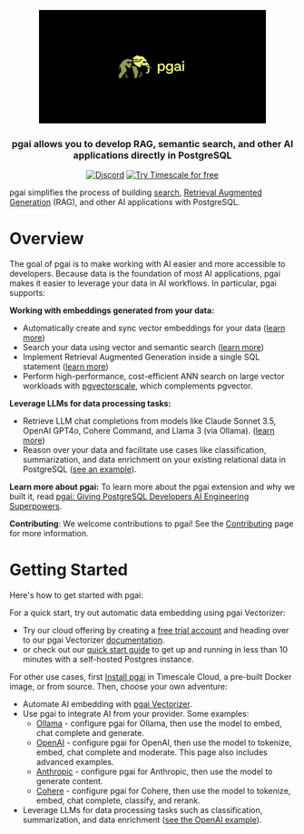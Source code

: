 <p align="center">
    <img height="200" src="https://github.com/timescale/pgai/blob/main/docs/images/pgai_logo.png?raw=true" alt="pgai"/>
</p>

<p></p>
<div align=center>

<h3>pgai allows you to develop RAG, semantic search, and other AI applications directly in PostgreSQL</h3>

[![Discord](https://img.shields.io/badge/Join_us_on_Discord-black?style=for-the-badge&logo=discord&logoColor=white)](https://discord.gg/KRdHVXAmkp)
[![Try Timescale for free](https://img.shields.io/badge/Try_Timescale_for_free-black?style=for-the-badge&logo=timescale&logoColor=white)](https://tsdb.co/gh-pgai-signup)

</div>

pgai simplifies the process of building [search](https://en.wikipedia.org/wiki/Similarity_search),
[Retrieval Augmented Generation](https://en.wikipedia.org/wiki/Prompt_engineering#Retrieval-augmented_generation) (RAG), and other AI applications with PostgreSQL.

# Overview
The goal of pgai is to make working with AI easier and more accessible to developers. Because data is
the foundation of most AI applications, pgai makes it easier to leverage your data in AI workflows. In particular, pgai supports:

**Working with embeddings generated from your data:**
* Automatically create and sync vector embeddings for your data ([learn more](https://github.com/timescale/pgai/blob/main/README.md#automatically-create-and-sync-llm-embeddings-for-your-data))
* Search your data using vector and semantic search ([learn more](https://github.com/timescale/pgai/blob/main/README.md#search-your-data-using-vector-and-semantic-search))
* Implement Retrieval Augmented Generation inside a single SQL statement ([learn more](https://github.com/timescale/pgai/blob/main/README.md#implement-retrieval-augmented-generation-inside-a-single-sql-statement))
* Perform high-performance, cost-efficient ANN search on large vector workloads with [pgvectorscale](https://github.com/timescale/pgvectorscale), which complements pgvector.

**Leverage LLMs for data processing tasks:**
* Retrieve LLM chat completions from models like Claude Sonnet 3.5, OpenAI GPT4o, Cohere Command, and Llama 3 (via Ollama). ([learn more](https://github.com/timescale/pgai/blob/main/README.md#usage-of-pgai))
* Reason over your data and facilitate use cases like classification, summarization, and data enrichment on your existing relational data in PostgreSQL ([see an example](https://github.com/timescale/pgai/blob/main/docs/model_calling/openai.md)).

**Learn more about pgai:** To learn more about the pgai extension and why we built it, read
[pgai: Giving PostgreSQL Developers AI Engineering Superpowers](http://www.timescale.com/blog/pgai-giving-postgresql-developers-ai-engineering-superpowers).

**Contributing**: We welcome contributions to pgai! See the [Contributing](https://github.com/timescale/pgai/blob/main/CONTRIBUTING.md) page for more information.

# Getting Started

Here's how to get started with pgai:

For a quick start, try out automatic data embedding using pgai Vectorizer:

 - Try our cloud offering by creating a [free trial account](https://tsdb.co/gh-pgai-signup) and heading over to our pgai Vectorizer [documentation](https://github.com/timescale/pgai/blob/main/docs/vectorizer/overview.md).
 - or check out our [quick start guide](https://github.com/timescale/pgai/blob/main/docs/vectorizer/quick-start.md) to get up and running in less than 10 minutes with a self-hosted Postgres instance.

For other use cases, first [Install pgai](https://github.com/timescale/pgai/blob/main/README.md#installation) in Timescale Cloud, a pre-built Docker image, or from source. Then, choose your own adventure:
  - Automate AI embedding with [pgai Vectorizer](https://github.com/timescale/pgai/blob/main/docs/vectorizer/overview.md).
  -  Use pgai to integrate AI from your provider. Some examples:
     * [Ollama](https://github.com/timescale/pgai/blob/main/docs/model_calling/ollama.md) - configure pgai for Ollama, then use the model to embed, chat complete and generate.
     * [OpenAI](https://github.com/timescale/pgai/blob/main/docs/model_calling/openai.md) - configure pgai for OpenAI, then use the model to tokenize, embed, chat complete and moderate. This page also includes advanced examples.
     * [Anthropic](https://github.com/timescale/pgai/blob/main/docs/model_calling/anthropic.md) - configure pgai for Anthropic, then use the model to generate content.
     * [Cohere](https://github.com/timescale/pgai/blob/main/docs/model_calling/cohere.md) - configure pgai for Cohere, then use the model to tokenize, embed, chat complete, classify, and rerank.
  - Leverage LLMs for data processing tasks such as classification, summarization, and data enrichment ([see the OpenAI example](https://github.com/timescale/pgai/blob/main/docs/model_calling/openai.md)).
